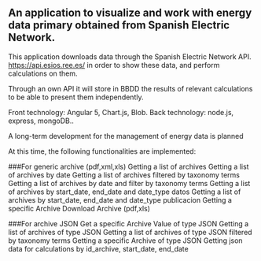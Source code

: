 ## An application to visualize and work with energy data primary obtained from Spanish Electric Network.

This application downloads data through the Spanish Electric Network API.
https://api.esios.ree.es/ in order to show these data, and perform calculations on them.

Through an own API it will store in BBDD the results of relevant calculations to be able to present them independently.

Front technology: Angular 5, Chart.js, Blob.
Back technology: node.js, express, mongoDB..

A long-term development for the management of energy data is planned

At this time, the following functionalities are implemented:

###For generic archive (pdf,xml,xls)
Getting a list of archives
Getting a list of archives by date
Getting a list of archives filtered by taxonomy terms
Getting a list of archives by date and filter by taxonomy terms
Getting a list of archives by start_date, end_date and date_type datos
Getting a list of archives by start_date, end_date and date_type publicacion
Getting a specific Archive
Download Archive (pdf,xls)

###For archive JSON
Get a specific Archive Value of type JSON
Getting a list of archives of type JSON
Getting a list of archives of type JSON filtered by taxonomy terms
Getting a specific Archive of type JSON
Getting json data for calculations by id_archive, start_date, end_date
